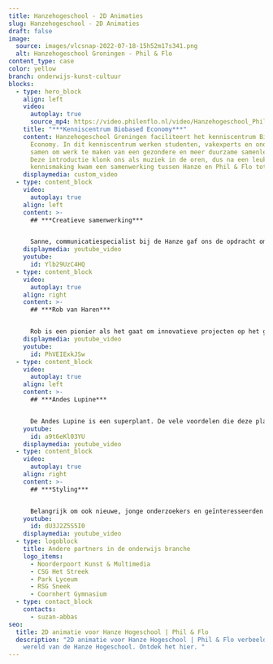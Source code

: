 ```yaml
---
title: Hanzehogeschool - 2D Animaties
slug: Hanzehogeschool - 2D Animaties
draft: false
image:
  source: images/vlcsnap-2022-07-18-15h52m17s341.png
  alt: Hanzehogeschool Groningen - Phil & Flo
content_type: case
color: yellow
branch: onderwijs-kunst-cultuur
blocks:
  - type: hero_block
    align: left
    video:
      autoplay: true
      source_mp4: https://video.philenflo.nl/video/Hanzehogeschool_PhilenFlo_Video_Animatie_1.mp4
    title: "***Kenniscentrum Biobased Economy***"
    content: Hanzehogeschool Groningen faciliteert het kenniscentrum Biobased
      Economy. In dit kenniscentrum werken studenten, vakexperts en ondernemers
      samen om werk te maken van een gezondere en meer duurzame samenleving.
      Deze introductie klonk ons als muziek in de oren, dus na een leuke
      kennismaking kwam een samenwerking tussen Hanze en Phil & Flo tot stand!
    displaymedia: custom_video
  - type: content_block
    video:
      autoplay: true
    align: left
    content: >-
      ## ***Creatieve samenwerking***


      Sanne, communicatiespecialist bij de Hanze gaf ons de opdracht om drie hippe & pakkende [2D animaties](https://www.philenflo.nl/2d-animatie/) te maken over de Andes Lupine, een bijzondere plant met veel unieke eigenschappen. Naast deze drie animaties, mochten we het project aftrappen met een animatie over Rob van Haren een van de ‘’godfathers’’ van de Andes Lupine.
    displaymedia: youtube_video
    youtube:
      id: Ylb29UzC4HQ
  - type: content_block
    video:
      autoplay: true
    align: right
    content: >-
      ## ***Rob van Haren***


      Rob is een pionier als het gaat om innovatieve projecten op het gebied van duurzaamheid. Door zijn succes met onder andere de Andes Lupine, Vroeg Sanne ons om een animatie te wijden aan deze succesvolle ondernemer, onderzoeker en docent. Waarom? Rob van Haren is voorgedragen voor een landelijke prijs voor lectoren die een aanzienlijke bijdrage hebben geleverd aan onderwijs en onderzoek. Deze prijs heeft als doel om de impact van praktijkgericht onderzoek op de samenleving zichtbaarder te maken, en de rol van onderzoek en innovatie binnen het onderwijs te benadrukken. Benieuwd waarom Rob moet winnen? Bekijk de animatie en oordeel zelf!
    displaymedia: youtube_video
    youtube:
      id: PhVEIExkJSw
  - type: content_block
    video:
      autoplay: true
    align: left
    content: >-
      ## ***Andes Lupine***


      De Andes Lupine is een superplant. De vele voordelen die deze plant met zich meebrengt was aanleiding om drie pakkende [animaties](https://www.philenflo.nl/oplossingen/animatie-laten-maken/) te wijden aan de plant en haar voordelen. Hierbij was het belangrijk dat de animaties los van elkaar inzetbaar zijn, maar daarnaast elkaar ook complementeren. Het moment suprême was een grote wereldwijde bijeenkomst met als thema... je raadt het al: de Andes Lupine!
    youtube:
      id: a9t6eKl03YU
    displaymedia: youtube_video
  - type: content_block
    video:
      autoplay: true
    align: right
    content: >-
      ## ***Styling***


      Belangrijk om ook nieuwe, jonge onderzoekers en geïnteresseerden aan te spreken is een hippe animatiestijl. Deze stijl hebben we aangevuld met een jonge, hippe voice-over stem. Oordeel zelf & laat ons weten heo we jou kunnen helpen!
    youtube:
      id: dU3J2Z5S5I0
    displaymedia: youtube_video
  - type: logoblock
    title: Andere partners in de onderwijs branche
    logo_items:
      - Noorderpoort Kunst & Multimedia
      - CSG Het Streek
      - Park Lyceum
      - RSG Sneek
      - Coornhert Gymnasium
  - type: contact_block
    contacts:
      - suzan-abbas
seo:
  title: 2D animatie voor Hanze Hogeschool | Phil & Flo
  description: "2D animatie voor Hanze Hogeschool | Phil & Flo verbeelden de
    wereld van de Hanze Hogeschool. Ontdek het hier. "
---
```

